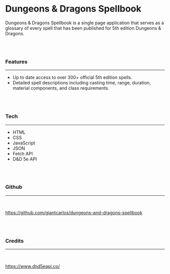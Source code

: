 # Dungeons & Dragons Spellbook

Dungeons & Dragons Spellbook is a single page application that serves as a glossary of every spell that has been published for 5th edition Dungeons & Dragons. 

<br>

<br>

### Features 
---

- Up to date access to over 300+ official 5th edition spells.
- Detailed spell descriptions including casting time, range, duration, material components, and class requirements. 


<br>

<br>

### Tech
---

- HTML
- CSS
- JavaScript
- JSON
- Fetch API
- D&D 5e API

<br>

<br>

### Github
---
<br>

https://github.com/giantcarlos/dungeons-and-dragons-spellbook

<br>

<br>

### Credits
---
<br>

https://www.dnd5eapi.co/